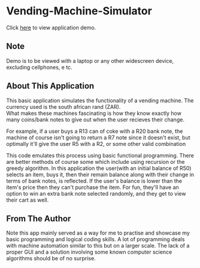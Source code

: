 # Vending-Machine-Simulator

Click [here](https://kwazizungu.github.io/Vending-Machine-Simulator/) to view application demo.

## Note
Demo is to be viewed with a laptop or any other widescreen device, excluding cellphones, e tc.

## About This Application
This basic application simulates the functionality of a vending machine. The currency used is the south african rand (ZAR). <br>
What makes these machines fascinating is how they know exactly how many coins/bank notes to give out when the user recieves their change. <br>
<p> For example, if a user buys a R13 can of coke with a R20 bank note, the machine of course isn't going to return a R7 note since it doesn't exist, 
  but optimally it'll give the user R5 with a R2, or some other valid combination </p>
<p> This code emulates this process using basic functional programming. There are better methods of course some which include using recursion or the greedy algorithm.
In this application the user(with an initial balance of R50) selects an item, buys it, then their remain balance along with their change in terms of bank notes, is reflected.
If the user's balance is lower than the item's price then they can't purchase the item. For fun, they'll have an option to win an extra bank note selected randomly, and they get to
view their cart as well.</p>

## From The Author
<p> Note this app mainly served as a way for me to practise and showcase my basic programming and logical coding skills. A lot of programming deals with machine automation
similar to this but on a larger scale. The lack of a proper GUI and a solution involving some known computer science algorithms should be of no surprise.</p>
